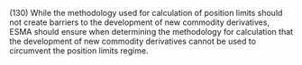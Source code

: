 (130) While the methodology used for calculation of position limits should not create barriers to the development of new commodity derivatives, ESMA should ensure when determining the methodology for calculation that the development of new commodity derivatives cannot be used to circumvent the position limits regime.